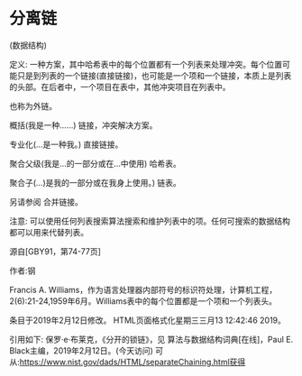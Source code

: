 # 分离链


(数据结构)



定义:
一种方案，其中哈希表中的每个位置都有一个列表来处理冲突。每个位置可能只是到列表的一个链接(直接链接)，也可能是一个项和一个链接，本质上是列表的头部。在后者中，一个项目在表中，其他冲突项目在列表中。



也称为外链。



概括(我是一种……)
链接，冲突解决方案。



专业化(…是一种我。)
直接链接。



聚合父级(我是…的一部分或在…中使用)
哈希表。



聚合子(…)是我的一部分或在我身上使用。)
链表。



另请参阅
合并链接。



注意:
可以使用任何列表搜索算法搜索和维护列表中的项。任何可搜索的数据结构都可以用来代替列表。

源自[GBY91，第74-77页]


作者:钢


Francis A. Williams，作为语言处理器内部符号的标识符处理，计算机工程，2(6):21-24,1959年6月。Williams表中的每个位置都是一个项和一个列表头。








条目于2019年2月12日修改。
HTML页面格式化星期三三月13 12:42:46 2019。



引用如下:
保罗·e·布莱克，《分开的锁链》，见
算法与数据结构词典[在线]，Paul E. Black主编，2019年2月12日。(今天访问)
可从:https://www.nist.gov/dads/HTML/separateChaining.html获得
